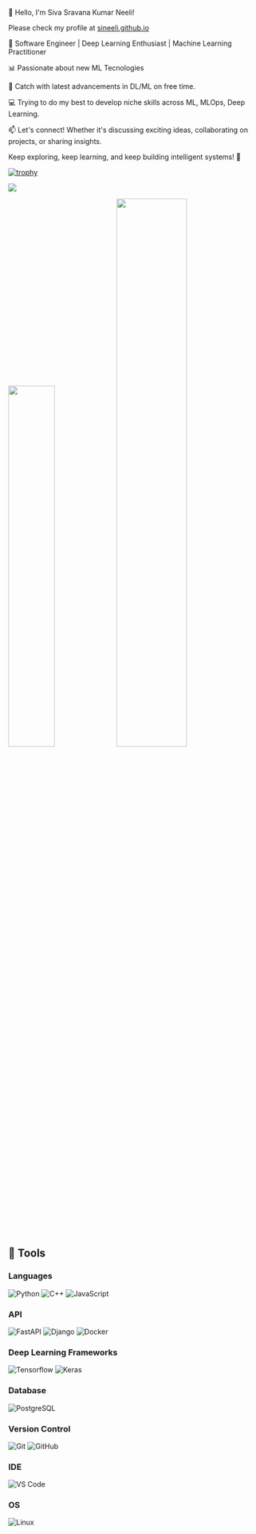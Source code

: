 👋 Hello, I'm Siva Sravana Kumar Neeli!

Please check my profile at [sineeli.github.io](https://sineeli.github.io/)

🔭 Software Engineer | Deep Learning Enthusiast | Machine Learning Practitioner

📊 Passionate about new ML Tecnologies

🌱 Catch with latest advancements in DL/ML on free time.

💻 Trying to do my best to develop niche skills across ML, MLOps, Deep Learning.

📫 Let's connect! Whether it's discussing exciting ideas, collaborating on projects, or sharing insights.

Keep exploring, keep learning, and keep building intelligent systems! 🚀

[![trophy](https://github-profile-trophy.vercel.app/?username=sineeli&theme=onedark)](https://github.com/sineeli/github-profile-trophy)

![](https://komarev.com/ghpvc/?username=sineeli&color=green)

<img width="43%"  src="https://github-readme-streak-stats.herokuapp.com/?user=sineeli&hide_border=true" /><img width="53%"  src="https://github-readme-stats.vercel.app/api?username=sineeli&count_private=true&show_icons=true&include_all_commits=false&hide_border=true&hide_title=true" />

## 🔧 Tools
### Languages
![Python](http://img.shields.io/badge/Python-3776AB?style=flat-square&logo=python&logoColor=ffffff)
![C++](https://img.shields.io/badge/C%2B%2B-00599C?style=flat-square&logo=c%2B%2B&logoColor=white)
![JavaScript](https://img.shields.io/badge/-JavaScript-%23F7DF1C?style=flat-square&logo=javascript&logoColor=000000&labelColor=%23F7DF1C&color=%23FFCE5A)

### API
![FastAPI](http://img.shields.io/badge/-FastAPI-26a699?style=flat-square&logo=fastapi&logoColor=ffffff)
![Django](http://img.shields.io/badge/-Django-black?style=flat-square&logo=django&logoColor=0C4B33)
![Docker](http://img.shields.io/badge/-Docker-007ACC?style=flat-square&logo=docker&logoColor=ffffff)

### Deep Learning Frameworks
![Tensorflow](http://img.shields.io/badge/-Tensorflow-orange?style=flat-square&logo=tensorflow&logoColor=ffffff)
![Keras](http://img.shields.io/badge/-Keras-white?style=flat-square&logo=keras&logoColor=ff0000)

### Database
![PostgreSQL](http://img.shields.io/badge/-PostgreSQL-3776AB?style=flat-square&logo=postgresql&logoColor=ffffff)

### Version Control
![Git](https://img.shields.io/badge/-Git-%23F05032?style=flat-square&logo=git&logoColor=%23ffffff)
![GitHub](https://img.shields.io/badge/-GitHub-181717?style=flat-square&logo=github)

### IDE
![VS Code](http://img.shields.io/badge/-VS%20Code-007ACC?style=flat-square&logo=visual-studio-code&logoColor=ffffff)

### OS
![Linux](http://img.shields.io/badge/-Linux-0078D6?style=flat-square&logo=linux&logoColor=ffffff)
